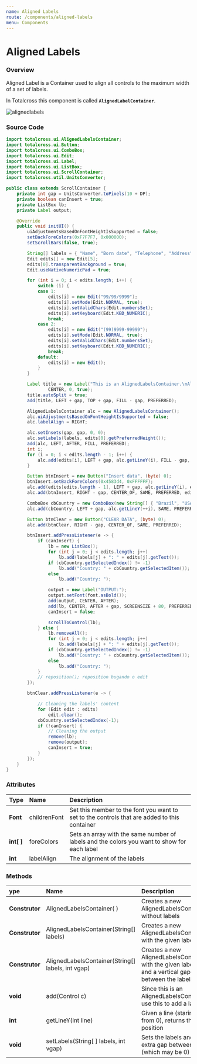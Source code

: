```yaml
---
name: Aligned Labels
route: /components/aligned-labels
menu: Components
---
```


# Aligned Labels

### Overview

Aligned Label is a Container used to align all controls to the maximum width of a set of labels.

<!-- {% hint style="info" %} -->

In Totalcross this component is called **`AlignedLabelContainer`**.

<!-- {% endhint %} -->

![alignedlabels](../.gitbook/assets/alignedlabels-sample.gif.pagespeed.ce.d4badoy8p.gif)

### Source Code

<!-- {% code title="AlignedLabelsSample.java" %} -->

```java
import totalcross.ui.AlignedLabelsContainer;
import totalcross.ui.Button;
import totalcross.ui.ComboBox;
import totalcross.ui.Edit;
import totalcross.ui.Label;
import totalcross.ui.ListBox;
import totalcross.ui.ScrollContainer;
import totalcross.util.UnitsConverter;

public class extends ScrollContainer {
	private int gap = UnitsConverter.toPixels(10 + DP);
	private boolean canInsert = true;
	private ListBox lb;
	private Label output;

	@Override
	public void initUI() {
		uiAdjustmentsBasedOnFontHeightIsSupported = false;
		setBackForeColors(0xF7F7F7, 0x000000);
		setScrollBars(false, true);

		String[] labels = { "Name", "Born date", "Telephone", "Address", "City", "Country" };
		Edit edits[] = new Edit[5];
		edits[0].transparentBackground = true;
		Edit.useNativeNumericPad = true;

		for (int i = 0; i < edits.length; i++) {
			switch (i) {
			case 1:
				edits[i] = new Edit("99/99/9999");
				edits[i].setMode(Edit.NORMAL, true);
				edits[i].setValidChars(Edit.numbersSet);
				edits[i].setKeyboard(Edit.KBD_NUMERIC);
				break;
			case 2:
				edits[i] = new Edit("(99)9999-99999");
				edits[i].setMode(Edit.NORMAL, true);
				edits[i].setValidChars(Edit.numbersSet);
				edits[i].setKeyboard(Edit.KBD_NUMERIC);
				break;
			default:
				edits[i] = new Edit();
			}
		}

		Label title = new Label("This is an AlignedLabelsContainer.\nAll the content will be automatically aligned.",
				CENTER, 0, true);
		title.autoSplit = true;
		add(title, LEFT + gap, TOP + gap, FILL - gap, PREFERRED);

		AlignedLabelsContainer alc = new AlignedLabelsContainer();
		alc.uiAdjustmentsBasedOnFontHeightIsSupported = false;
		alc.labelAlign = RIGHT;

		alc.setInsets(gap, gap, 0, 0);
		alc.setLabels(labels, edits[0].getPreferredHeight());
		add(alc, LEFT, AFTER, FILL, PREFERRED);
		int i;
		for (i = 0; i < edits.length - 1; i++) {
			alc.add(edits[i], LEFT + gap, alc.getLineY(i), FILL - gap, PREFERRED);
		}

		Button btnInsert = new Button("Insert data", (byte) 0);
		btnInsert.setBackForeColors(0x4583d4, 0xFFFFFF);
		alc.add(edits[edits.length - 1], LEFT + gap, alc.getLineY(i), edits[3].getWidth() / 2 - gap / 2, PREFERRED);
		alc.add(btnInsert, RIGHT - gap, CENTER_OF, SAME, PREFERRED, edits[edits.length - 1]);

		ComboBox cbCountry = new ComboBox(new String[] { "Brazil", "USA" });
		alc.add(cbCountry, LEFT + gap, alc.getLineY(++i), SAME, PREFERRED, edits[edits.length - 1]);

		Button btnClear = new Button("CLEAR DATA", (byte) 0);
		alc.add(btnClear, RIGHT - gap, CENTER_OF, SAME, PREFERRED);

		btnInsert.addPressListener(e -> {
			if (canInsert) {
				lb = new ListBox();
				for (int j = 0; j < edits.length; j++)
					lb.add(labels[j] + ": " + edits[j].getText());
				if (cbCountry.getSelectedIndex() != -1)
					lb.add("Country: " + cbCountry.getSelectedItem());
				else
					lb.add("Country: ");

				output = new Label("OUTPUT:");
				output.setFont(font.asBold());
				add(output, CENTER, AFTER);
				add(lb, CENTER, AFTER + gap, SCREENSIZE + 80, PREFERRED);
				canInsert = false;

				scrollToControl(lb);
			} else {
				lb.removeAll();
				for (int j = 0; j < edits.length; j++)
					lb.add(labels[j] + ": " + edits[j].getText());
				if (cbCountry.getSelectedIndex() != -1)
					lb.add("Country: " + cbCountry.getSelectedItem());
				else
					lb.add("Country: ");
			}
			// reposition(); reposition bugando o edit
		});

		btnClear.addPressListener(e -> {

			// Cleaning the labels' content
			for (Edit edit : edits)
				edit.clear();
			cbCountry.setSelectedIndex(-1);
			if (!canInsert) {
				// Cleaning the output
				remove(lb);
				remove(output);
				canInsert = true;
			}
		});
	}
}
```

<!-- {% endcode %} -->

### Attributes

| Type         | Name         | Description                                                                                  |
| :----------- | :----------- | :------------------------------------------------------------------------------------------- |
| **Font**     | childrenFont | Set this member to the font you want to set to the controls that are added to this container |
| **int\[ \]** | foreColors   | Sets an array with the same number of labels and the colors you want to show for each label  |
| **int**      | labelAlign   | The alignment of the labels                                                                  |

### Methods

| ype            | Name                                                  | Description                                                                                      |
| :------------- | :---------------------------------------------------- | :----------------------------------------------------------------------------------------------- |
| **Construtor** | AlignedLabelsContainer\( \)                           | Creates a new AlignedLabelsContainer without labels                                              |
| **Construtor** | AlignedLabelsContainer\(String\[\] labels\)           | Creates a new AlignedLabelsContainer with the given labels                                       |
| **Construtor** | AlignedLabelsContainer\(String\[\] labels, int vgap\) | Creates a new AlignedLabelsContainer with the given labels and a vertical gap between the labels |
| **void**       | add\(Control c\)                                      | Since this is an AlignedLabelsContainer, use this to add a label                                 |
| **int**        | getLineY\(int line\)                                  | Given a line \(staring from 0\), returns the y position                                          |
| **void**       | setLabels\(String\[ \] labels, int vgap\)             | Sets the labels and the extra gap between rows \(which may be 0\)                                |

###
